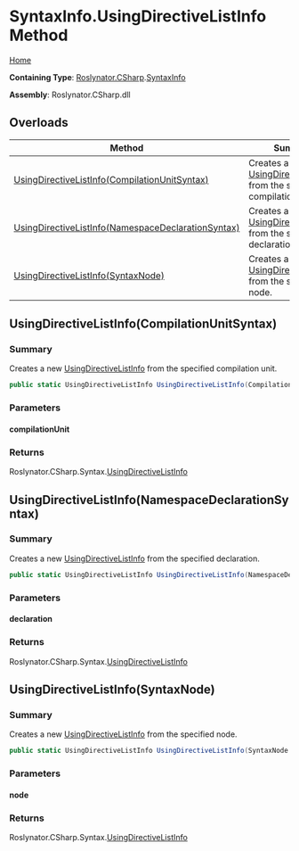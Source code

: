 # SyntaxInfo\.UsingDirectiveListInfo Method

[Home](../../../../README.md)

**Containing Type**: [Roslynator.CSharp](../../README.md)\.[SyntaxInfo](../README.md)

**Assembly**: Roslynator\.CSharp\.dll

## Overloads

| Method | Summary |
| ------ | ------- |
| [UsingDirectiveListInfo(CompilationUnitSyntax)](#Roslynator_CSharp_SyntaxInfo_UsingDirectiveListInfo_Microsoft_CodeAnalysis_CSharp_Syntax_CompilationUnitSyntax_) | Creates a new [UsingDirectiveListInfo](../../Syntax/UsingDirectiveListInfo/README.md) from the specified compilation unit\. |
| [UsingDirectiveListInfo(NamespaceDeclarationSyntax)](#Roslynator_CSharp_SyntaxInfo_UsingDirectiveListInfo_Microsoft_CodeAnalysis_CSharp_Syntax_NamespaceDeclarationSyntax_) | Creates a new [UsingDirectiveListInfo](../../Syntax/UsingDirectiveListInfo/README.md) from the specified declaration\. |
| [UsingDirectiveListInfo(SyntaxNode)](#Roslynator_CSharp_SyntaxInfo_UsingDirectiveListInfo_Microsoft_CodeAnalysis_SyntaxNode_) | Creates a new [UsingDirectiveListInfo](../../Syntax/UsingDirectiveListInfo/README.md) from the specified node\. |

## UsingDirectiveListInfo\(CompilationUnitSyntax\)<a name="Roslynator_CSharp_SyntaxInfo_UsingDirectiveListInfo_Microsoft_CodeAnalysis_CSharp_Syntax_CompilationUnitSyntax_"></a>

### Summary

Creates a new [UsingDirectiveListInfo](../../Syntax/UsingDirectiveListInfo/README.md) from the specified compilation unit\.

```csharp
public static UsingDirectiveListInfo UsingDirectiveListInfo(CompilationUnitSyntax compilationUnit)
```

### Parameters

#### compilationUnit

### Returns

Roslynator\.CSharp\.Syntax\.[UsingDirectiveListInfo](../../Syntax/UsingDirectiveListInfo/README.md)

## UsingDirectiveListInfo\(NamespaceDeclarationSyntax\)<a name="Roslynator_CSharp_SyntaxInfo_UsingDirectiveListInfo_Microsoft_CodeAnalysis_CSharp_Syntax_NamespaceDeclarationSyntax_"></a>

### Summary

Creates a new [UsingDirectiveListInfo](../../Syntax/UsingDirectiveListInfo/README.md) from the specified declaration\.

```csharp
public static UsingDirectiveListInfo UsingDirectiveListInfo(NamespaceDeclarationSyntax declaration)
```

### Parameters

#### declaration

### Returns

Roslynator\.CSharp\.Syntax\.[UsingDirectiveListInfo](../../Syntax/UsingDirectiveListInfo/README.md)

## UsingDirectiveListInfo\(SyntaxNode\)<a name="Roslynator_CSharp_SyntaxInfo_UsingDirectiveListInfo_Microsoft_CodeAnalysis_SyntaxNode_"></a>

### Summary

Creates a new [UsingDirectiveListInfo](../../Syntax/UsingDirectiveListInfo/README.md) from the specified node\.

```csharp
public static UsingDirectiveListInfo UsingDirectiveListInfo(SyntaxNode node)
```

### Parameters

#### node

### Returns

Roslynator\.CSharp\.Syntax\.[UsingDirectiveListInfo](../../Syntax/UsingDirectiveListInfo/README.md)

